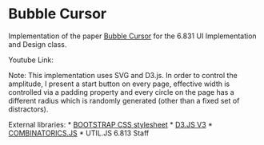 # Bubble Cursor
Implementation of the paper [Bubble Cursor](http://www.dgp.toronto.edu/~tovi//papers/chi2005bubblecursor.pdf) for the 6.831 UI Implementation and Design class.

Youtube Link: 

Note: This implementation uses SVG and D3.js. In order to control the amplitude, I present a start button on every page, effective width is controlled via a padding property and every circle on the page has a different radius which is randomly generated (other than a fixed set of distractors).

External libraries:
    * [BOOTSTRAP CSS stylesheet](https://maxcdn.bootstrapcdn.com/bootstrap/3.3.7/css/bootstrap.min.css)
    * [D3.JS V3](https://d3js.org/d3.v3.min.js)
    * [COMBINATORICS.JS](https://github.com/dankogai/js-combinatorics)
    * UTIL.JS 6.813 Staff
